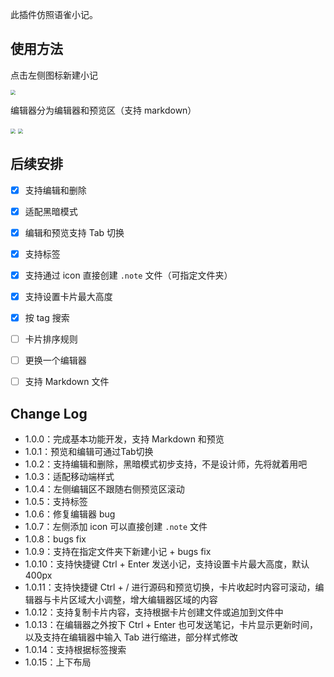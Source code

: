 此插件仿照语雀小记。

## 使用方法

点击左侧图标新建小记

<img src="https://cdn.staticaly.com/gh/LastKnightCoder/ImgHosting3@master/image.50zkr3br6cg0.png" style="zoom: 50%;" />

编辑器分为编辑器和预览区（支持 markdown）

<img src="https://cdn.staticaly.com/gh/LastKnightCoder/ImgHosting3@master/image.4y9i86hqxvs0.png" style="zoom: 50%;" />

<img src="https://cdn.staticaly.com/gh/LastKnightCoder/ImgHosting3@master/image.bfzmqlup4vc.png" style="zoom: 50%;" />

## 后续安排

- [x] 支持编辑和删除
- [x] 适配黑暗模式
- [x] 编辑和预览支持 Tab 切换
- [x] 支持标签
- [x] 支持通过 icon 直接创建 `.note` 文件（可指定文件夹）
- [x] 支持设置卡片最大高度
- [x] 按 tag 搜索
- [ ] 卡片排序规则
- [ ] 更换一个编辑器
- [ ] 支持 Markdown 文件


## Change Log

- 1.0.0：完成基本功能开发，支持 Markdown 和预览
- 1.0.1：预览和编辑可通过Tab切换
- 1.0.2：支持编辑和删除，黑暗模式初步支持，不是设计师，先将就着用吧
- 1.0.3：适配移动端样式
- 1.0.4：左侧编辑区不跟随右侧预览区滚动
- 1.0.5：支持标签
- 1.0.6：修复编辑器 bug
- 1.0.7：左侧添加 icon 可以直接创建 `.note` 文件
- 1.0.8：bugs fix
- 1.0.9：支持在指定文件夹下新建小记 + bugs fix
- 1.0.10：支持快捷键 Ctrl + Enter 发送小记，支持设置卡片最大高度，默认 400px
- 1.0.11：支持快捷键 Ctrl + / 进行源码和预览切换，卡片收起时内容可滚动，编辑器与卡片区域大小调整，增大编辑器区域的内容
- 1.0.12：支持复制卡片内容，支持根据卡片创建文件或追加到文件中
- 1.0.13：在编辑器之外按下 Ctrl + Enter 也可发送笔记，卡片显示更新时间，以及支持在编辑器中输入 Tab 进行缩进，部分样式修改
- 1.0.14：支持根据标签搜索
- 1.0.15：上下布局
